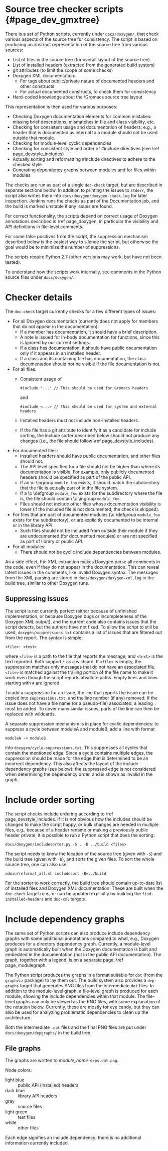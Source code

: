Source tree checker scripts {#page_dev_gmxtree}
===========================

There is a set of Python scripts, currently under `docs/doxygen/`, that check
various aspects of the source tree for consistency.  The script is based on
producing an abstract representation of the source tree from various sources:
 * List of files in the source tree (for overall layout of the source tree)
 * List of installed headers (extracted from the generated build system)
 * git attributes (to limit the scope of some checks)
 * Doxygen XML documentation:
   * For tags about public/private nature of documented headers and other
     constructs
   * For actual documented constructs, to check them for consistency
 * Hard-coded knowledge about the \Gromacs source tree layout

This representation is then used for various purposes:
 * Checking Doxygen documentation elements for common mistakes: missing brief
   descriptions, mismatches in file and class visibility, etc.
 * Checking for consistent usage and documentation of headers: e.g., a header
   that is documented as internal to a module should not be used outside that
   module.
 * Checking for module-level cyclic dependencies
 * Checking for consistent style and order of \#include directives
   (see \ref page_devstyle_includes)
 * Actually sorting and reformatting \#include directives to adhere to the
   checked style
 * Generating dependency graphs between modules and for files within modules

The checks are run as part of a single `doc-check` target, but are described
in separate sections below.  In addition to printing the issues to `stderr`,
the script also writes them into `docs/doxygen/doxygen-check.log` for later
inspection.  Jenkins runs the checks as part of the Documentation job, and the
build is marked unstable if any issues are found.

For correct functionality, the scripts depend on correct usage of Doxygen
annotations described in \ref page_doxygen, in particular the visibility and
API definitions in file-level comments.

For some false positives from the script, the suppression mechanism described
below is the easiest way to silence the script, but otherwise the goal would be
to minimize the number of suppressions.

The scripts require Python 2.7 (other versions may work, but have not been
tested).

To understand how the scripts work internally, see comments in the Python
source files under `docs/doxygen/`.

Checker details
===============

The `doc-check` target currently checks for a few different types of issues:
* For all Doxygen documentation (currently does not apply for members that do
  not appear in the documentation):
   * If a member has documentation, it should have a brief description.
   * A note is issued for in-body documentation for functions, since this is
     ignored by our current settings.
   * If a class has documentation, it should have public documentation only if
     it appears in an installed header.
   * If a class and its containing file has documentation, the class
     documentation should not be visible if the file documentation is not.
* For all files:
   * Consistent usage of

         #include "..." // This should be used for Gromacs headers

     and

         #include <...> // This should be used for system and external headers

   * Installed headers must not include non-installed headers.
   * If the file has a git attribute to identify it as a candidate for include
     sorting, the include sorter described below should not produce any
     changes (i.e., the file should follow \ref page_devstyle_includes).
* For documented files:
   * Installed headers should have public documentation, and other files should
     not.
   * The API level specified for a file should not be higher than where its
     documentation is visible.  For example, only publicly documented headers
     should be specified as part of the public API.
   * If an \c \\ingroup `module_foo` exists, it should match the subdirectory
     that the file is actually part of in the file system.
   * If a \c \\defgroup `module_foo` exists for the subdirectory where the file
     is, the file should contain \c \\ingroup `module_foo`.
   * Files should not include other files whose documentation visibility is
     lower (if the included file is not documented, the check is skipped).
* For files that are part of documented modules
  (\c \\defgroup `module_foo` exists for the subdirectory), or are explicitly
  documented to be internal or in the library API:
   * Such files should not be included from outside their module if they are
     undocumented (for documented modules) or are not specified as part of
     library or public API.
* For all modules:
   * There should not be cyclic include dependencies between modules.

As a side effect, the XML extraction makes Doxygen parse all comments in the
code, even if they do not appear in the documentation.  This can reveal latent
issues in the comments, like invalid Doxygen syntax.  The messages from the XML
parsing are stored in `docs/doxygen/doxygen-xml.log` in the build tree, similar to
other Doxygen runs.

Suppressing issues
------------------

The script is not currently perfect (either because of unfinished
implementation, or because Doxygen bugs or incompleteness of the Doxygen XML
output), and the current code also contains issues that the script detects, but
the authors have not fixed.  To allow the script to still be used,
`doxygen/suppressions.txt` contains a list of issues that are filtered out from
the report.  The syntax is simple:

    <file>: <text>

where `<file>` is a path to the file that reports the message, and `<text>` is
the text reported.  Both support `*` as a wildcard.  If `<file>` is empty, the
suppression matches only messages that do not have an associated file.
`<file>` is matched against the trailing portion of the file name to make it
work even though the script reports absolute paths.
Empty lines and lines starting with `#` are ignored.

To add a suppression for an issue, the line that reports the issue can be
copied into `suppressions.txt`, and the line number (if any) removed.  If the
issue does not have a file name (or a pseudo-file) associated, a leading `:`
must be added.  To cover many similar issues, parts of the line can then be
replaced with wildcards.

A separate suppression mechanism is in place for cyclic dependencies: to
suppress a cycle between moduleA and moduleB, add a line with format

    moduleA -> moduleB

into `doxygen/cycle-suppressions.txt`.  This suppresses all cycles that contain
the mentioned edge.  Since a cycle contains multiple edges, the suppression
should be made for the edge that is determined to be an incorrect dependency.
This also affects the layout of the include dependency graphs (see below): the
suppressed edge is not considered when determining the dependency order, and is
shown as invalid in the graph.

Include order sorting
=====================

The script checks include ordering according to \ref page_devstyle_includes.
If it is not obvious how the includes should be changed to make the script
happy, or bulk changes are needed in multiple files, e.g., because of a header
rename or making a previously public header private, it is possible to run a
Python script that does the sorting:

    docs/doxygen/includesorter.py -S . -B ../build <files>

The script needs to know the location of the source tree (given with `-S`) and
the build tree (given with `-B`), and sorts the given files.  To sort the whole
source tree, one can also use:

    admin/reformat_all.sh includesort -B=../build

For the sorter to work correctly, the build tree should contain up-to-date list
of installed files and Doxygen XML documentation.  These are built when the
`doc-check` target runs, or can be updated explicitly by building the
`find-installed-headers` and `doc-xml` targets.

Include dependency graphs
=========================

The same set of Python scripts can also produce include dependency graphs with
some additional annotations compared to what, e.g., Doxygen produces for a
directory dependency graph.  Currently, a module-level graph is automatically
built when the Doxygen documentation is built and embedded in the documentation
(not in the public API documentation).  The graph, together with a legend, is
on a separate page: \ref page_modulegraph.

The Python script produces the graphs in a format suitable for `dot` (from the
`graphviz` package) to lay them out.  The build system also provides a
`dep-graphs` target that generates PNG files from the intermediate `dot` files.
In addition to the module-level graph, a file-level graph is produced for
each module, showing the include dependencies within that module.
The file-level graphs can only be viewed as the PNG files, with some
explanation of the notation below.  Currently, these are mostly for eye candy,
but they can also be used for analyzing problematic dependencies to clean up
the architecture.

Both the intermediate `.dot` files and the final PNG files are put under
`docs/doxygen/depgraphs/` in the build tree.

File graphs
-----------

The graphs are written to <em>module_name</em>`-deps.dot.png`.

Node colors:
<dl>
<dt>light blue</dt>
<dd>public API (installed) headers</dd>
<dt>dark blue</dt>
<dd>library API headers</dd>
<dt>gray</dt>
<dd>source files</dd>
<dt>light green</dt>
<dd>test files</dd>
<dt>white</dt>
<dd>other files</dd>
</dl>

Each edge signifies an include dependency; there is no additional information
currently included.
